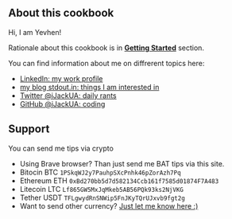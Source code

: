## About this cookbook

Hi, I am Yevhen!

Rationale about this cookbook is in [**Getting Started**](/pages/getting-started.md) section.

You can find information about me on diffrerent topics here:

* [LinkedIn: my work profile](https://www.linkedin.com/in/kuzminov/)
* [my blog stdout.in: things I am interested in](http://stdout.in)
* [Twitter @iJackUA: daily rants](https://twitter.com/iJackUA)
* [GitHub @iJackUA: coding](https://github.com/iJackUA)

## Support

You can send me tips via crypto

* Using Brave browser? Than just send me BAT tips via this site.
* Bitocin BTC `1PSkqWJ2y7PauhpSXcPnhk46pZorAzh7Pq`
* Ethereum ETH `0xBd270bb5d7d582134Ccb161f7585d01874F7A483`
* Litecoin LTC `Lf865GW5MxJqMkeb5AB56PQk93ks2NjVKG`
* Tether USDT `TFLgwydRnSNWip5FnJKyTQrUJxvb9fgt2g`
* Want to send other currency? [Just let me know here :)](https://github.com/iJackUA/hanami-cookbook/issues)
